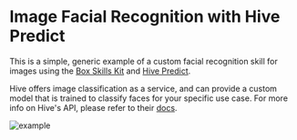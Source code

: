 # Image Facial Recognition with Hive Predict

This is a simple, generic example of a custom facial recognition skill for images using the [Box Skills Kit](https://github.com/box/box-skills-kit-nodejs)
and [Hive Predict](https://thehive.ai/docs#hive-predict-api).

Hive offers image classification as a service, and can provide a custom model that is trained to classify faces for your specific use case. 
For more info on Hive's API, please refer to their [docs](https://thehive.ai/docs#hive-predict-api). 


![example](https://i.imgur.com/yoItD4T.png)
